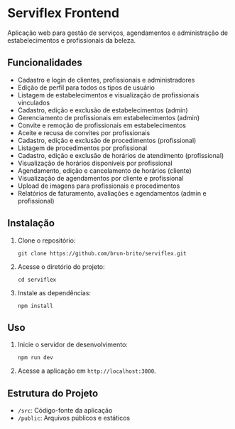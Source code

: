 # Serviflex Frontend

Aplicação web para gestão de serviços, agendamentos e administração de estabelecimentos e profissionais da beleza.

## Funcionalidades

- Cadastro e login de clientes, profissionais e administradores
- Edição de perfil para todos os tipos de usuário
- Listagem de estabelecimentos e visualização de profissionais vinculados
- Cadastro, edição e exclusão de estabelecimentos (admin)
- Gerenciamento de profissionais em estabelecimentos (admin)
- Convite e remoção de profissionais em estabelecimentos
- Aceite e recusa de convites por profissionais
- Cadastro, edição e exclusão de procedimentos (profissional)
- Listagem de procedimentos por profissional
- Cadastro, edição e exclusão de horários de atendimento (profissional)
- Visualização de horários disponíveis por profissional
- Agendamento, edição e cancelamento de horários (cliente)
- Visualização de agendamentos por cliente e profissional
- Upload de imagens para profissionais e procedimentos
- Relatórios de faturamento, avaliações e agendamentos (admin e profissional)

## Instalação

1. Clone o repositório:
   ```
   git clone https://github.com/brun-brito/serviflex.git
   ```
2. Acesse o diretório do projeto:
   ```
   cd serviflex
   ```
3. Instale as dependências:
   ```
   npm install
   ```

## Uso

1. Inicie o servidor de desenvolvimento:
   ```
   npm run dev
   ```
2. Acesse a aplicação em `http://localhost:3000`.

## Estrutura do Projeto

- `/src`: Código-fonte da aplicação
- `/public`: Arquivos públicos e estáticos
